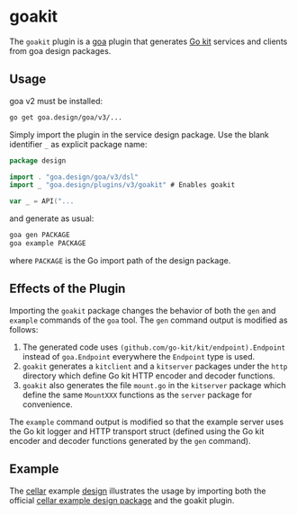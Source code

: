 # goakit

The `goakit` plugin is a [goa](https://github.com/goadesign/goa/tree/v2) plugin that generates
[Go kit](https://github.com/go-kit/kit) services and clients from goa design packages.

## Usage

goa v2 must be installed:

```bash
go get goa.design/goa/v3/...
```

Simply import the plugin in the service design package. Use the blank identifier `_` as explicit
package name:

```go
package design

import . "goa.design/goa/v3/dsl"
import _ "goa.design/plugins/v3/goakit" # Enables goakit

var _ = API("...
```

and generate as usual:

```bash
goa gen PACKAGE
goa example PACKAGE
```

where `PACKAGE` is the Go import path of the design package.

## Effects of the Plugin

Importing the `goakit` package changes the behavior of both the `gen` and `example` commands of the
`goa` tool. The `gen` command output is modified as follows:

1. The generated code uses `(github.com/go-kit/kit/endpoint).Endpoint` instead of `goa.Endpoint`
   everywhere the `Endpoint` type is used.
2. `goakit` generates a `kitclient` and a `kitserver` packages under the `http` directory which
   define Go kit HTTP encoder and decoder functions.
3. `goakit` also generates the file `mount.go` in the `kitserver` package which define the same
   `MountXXX` functions as the `server` package for convenience.

The `example` command output is modified so that the example server uses the Go kit logger and HTTP
transport struct (defined using the Go kit encoder and decoder functions generated by the `gen`
command).

## Example

The [cellar](https://github.com/goadesign/plugins/tree/master/goakit/examples/cellar)
example
[design](https://github.com/goa.design/plugins/tree/master/goakit/examples/cellar/design/design.go)
illustrates the usage by importing both the official [cellar example design
package](https://github.com/goa.design/goa/v3/tree/v2/examples/cellar/design) and
the goakit plugin.
